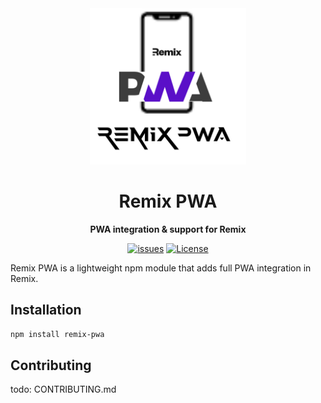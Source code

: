 <div align="center">

<img src="./asset/favicon.png" width="250" alt="remix-pwa"/>

# Remix PWA

**PWA integration & support for Remix**

[![issues](https://img.shields.io/github/issues/ShafSpecs/remix-pwa)](https://github.com/ShafSpecs/remix-pwa/issues)
[![License](https://img.shields.io/github/license/ShafSpecs/remix-pwa)](https://github.com/ShafSpecs/remix-pwa/blob/main/LICENSE.md)

</div>

Remix PWA is a lightweight npm module that adds full PWA integration in Remix.

## Installation

```sh
npm install remix-pwa
```

## Contributing

todo: CONTRIBUTING.md